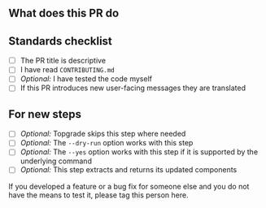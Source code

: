 ## What does this PR do

## Standards checklist

- [ ] The PR title is descriptive
- [ ] I have read `CONTRIBUTING.md`
- [ ] *Optional:* I have tested the code myself
- [ ] If this PR introduces new user-facing messages they are translated

## For new steps

- [ ] *Optional:* Topgrade skips this step where needed
- [ ] *Optional:* The `--dry-run` option works with this step
- [ ] *Optional:* The `--yes` option works with this step if it is supported by
  the underlying command
- [ ] *Optional:* This step extracts and returns its updated components

If you developed a feature or a bug fix for someone else and you do not have the
means to test it, please tag this person here.

